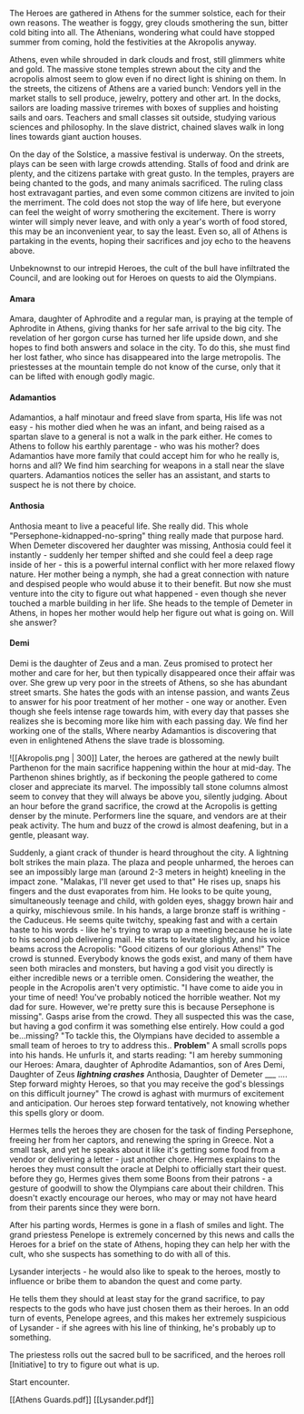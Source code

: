 The Heroes are gathered in Athens for the summer solstice, each for their own reasons.
The weather is foggy, grey clouds smothering the sun, bitter cold biting into all.
The Athenians, wondering what could have stopped summer from coming, hold the festivities at the Akropolis anyway.

Athens, even while shrouded in dark clouds and frost, still glimmers white and gold.
The massive stone temples strewn about the city and the acropolis almost seem to glow even if no direct light is shining on them.
In the streets, the citizens of Athens are a varied bunch: 
Vendors yell in the market stalls to sell produce, jewelry, pottery and other art.
In the docks, sailors are loading massive triremes with boxes of supplies and hoisting sails and oars.
Teachers and small classes sit outside, studying various sciences and philosophy.
In the slave district, chained slaves walk in long lines towards giant auction houses. 

On the day of the Solstice, a massive festival is underway.
On the streets, plays can be seen with large crowds attending. 
Stalls of food and drink are plenty, and the citizens partake with great gusto.
In the temples, prayers are being chanted to the gods, and many animals sacrificed.
The ruling class host extravagant parties, and even some common citizens are invited to join the merriment.
The cold does not stop the way of life here, but everyone can feel the weight of worry smothering the excitement.
There is worry winter will simply never leave, and with only a year's worth of food stored, this may be an inconvenient year, to say the least.
Even so, all of Athens is partaking in the events, hoping their sacrifices and joy echo to the heavens above.

Unbeknownst to our intrepid Heroes, the cult of the bull have infiltrated the Council, and are looking out for Heroes on quests to aid the Olympians.

#### Amara
Amara, daughter of Aphrodite and a regular man, is praying at the temple of Aphrodite in Athens, giving thanks for her safe arrival to the big city.
The revelation of her gorgon curse has turned her life upside down, and she hopes to find both answers and solace in the city.
To do this, she must find her lost father, who since has disappeared into the large metropolis.
The priestesses at the mountain temple do not know of the curse, only that it can be lifted with enough godly magic.
#### Adamantios
Adamantios, a half minotaur and freed slave from sparta, 
His life was not easy - his mother died when he was an infant, and being raised as a spartan slave to a general is not a walk in the park either. 
He comes to Athens to follow his earthly parentage - who was his mother? does Adamantios have more family that could accept him for who he really is, horns and all?
We find him searching for weapons in a stall near the slave quarters. 
Adamantios notices the seller has an assistant, and starts to suspect he is not there by choice.

#### Anthosia
Anthosia meant to live a peaceful life. 
She really did.
This whole "Persephone-kidnapped-no-spring" thing really made that purpose hard.
When Demeter discovered her daughter was missing, Anthosia could feel it instantly - suddenly her temper shifted and she could feel a deep rage inside of her - this is a powerful internal conflict with her more relaxed flowy nature.
Her mother being a nymph, she had a great connection with nature and despised people who would abuse it to their benefit.
But now she must venture into the city to figure out what happened - even though she never touched a marble building in her life.
She heads to the temple of Demeter in Athens, in hopes her mother would help her figure out what is going on. 
Will she answer?

#### Demi
Demi is the daughter of Zeus and a man.
Zeus promised to protect her mother and care for her, but then typically disappeared once their affair was over. 
She grew up very poor in the streets of Athens, so she has abundant street smarts. She hates the gods with an intense passion, and wants Zeus to answer for his poor treatment of her mother - one way or another.
Even though she feels intense rage towards him, with every day that passes she realizes she is becoming more like him with each passing day.
We find her working one of the stalls, Where nearby Adamantios is discovering that even in enlightened Athens the slave trade is blossoming.


![[Akropolis.png | 300]]
Later, the heroes are gathered at the newly built Parthenon for the main sacrifice happening within the hour at mid-day.
The Parthenon shines brightly, as if beckoning the people gathered to come closer and appreciate its marvel.
The impossibly tall stone columns almost seem to convey that they will always be above you, silently judging.
About an hour before the grand sacrifice, the crowd at the Acropolis is getting denser by the minute. 
Performers line the square, and vendors are at their peak activity. 
The hum and buzz of the crowd is almost deafening, but in a gentle, pleasant way.

Suddenly, a giant crack of thunder is heard throughout the city.
A lightning bolt strikes the main plaza. 
The plaza and people unharmed, the heroes can see an impossibly large man (around 2-3 meters in height) kneeling in the impact zone.
"Malakas, I'll never get used to that"
He rises up, snaps his fingers and the dust evaporates from him.
He looks to be quite young, simultaneously teenage and child, with golden eyes, shaggy brown hair and a quirky, mischievous smile.
In his hands, a large bronze staff is writhing - the Caduceus.
He seems quite twitchy, speaking fast and with a certain haste to his words - like he's trying to wrap up a meeting because he is late to his second job delivering mail.
He starts to levitate slightly, and his voice beams across the Acropolis:
"Good citizens of our glorious Athens!"
The crowd is stunned. Everybody knows the gods exist, and many of them have seen both miracles and monsters, but having a god visit you directly is either incredible news or a terrible omen.
Considering the weather, the people in the Acropolis aren't very optimistic.
"I have come to aide you in your time of need!
You've probably noticed the horrible weather. 
Not my dad for sure. However, we're pretty sure this is because Persephone is missing".
Gasps arise from the crowd. They all suspected this was the case, but having a god confirm it was something else entirely.
How could a god be...missing?
"To tackle this, the Olympians have decided to assemble a small team of heroes to try to address this.. **Problem**"
A small scrolls pops into his hands.
He unfurls it, and starts reading:
"I am hereby summoning our Heroes:
Amara, daughter of Aphrodite
Adamantios, son of Ares
Demi, Daughter of Zeus ***lightning crashes***
Anthosia, Daughter of Demeter
___ ....
Step forward mighty Heroes, so that you may receive the god's blessings on this difficult journey"
The crowd is aghast with murmurs of excitement and anticipation.
Our heroes step forward tentatively, not knowing whether this spells glory or doom.

Hermes tells the heroes they are chosen for the task of finding Persephone, freeing her from her captors, and renewing the spring in Greece. 
Not a small task, and yet he speaks about it like it's getting some food from a vendor or delivering a letter - just another chore.
Hermes explains to the heroes they must consult the oracle at Delphi to officially start their quest. 
before they go, Hermes gives them some Boons from their patrons - a gesture of goodwill to show the Olympians care about their children. 
This doesn't exactly encourage our heroes, who may or may not have heard from their parents since they were born.

After his parting words, Hermes is gone in a flash of smiles and light.
The grand priestess Penelope is extremely concerned by this news and calls the Heroes for a brief on the state of Athens, hoping they can help her with the cult, who she suspects has something to do with all of this.

Lysander interjects - he would also like to speak to the heroes, mostly to influence or bribe them to abandon the quest and come party.

He tells them they should at least stay for the grand sacrifice, to pay respects to the gods who have just chosen them as their heroes.
In an odd turn of events, Penelope agrees, and this makes her extremely suspicious of Lysander - if she agrees with his line of thinking, he's probably up to something.

The priestess rolls out the sacred bull to be sacrificed, and the heroes roll [Initiative] to try to figure out what is up.

Start encounter.

[[Athens Guards.pdf]]
[[Lysander.pdf]]
